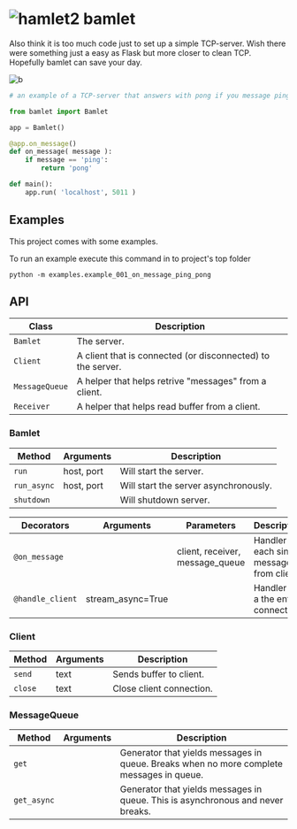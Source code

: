 # ![hamlet2](https://github.com/emirng/bamlet/assets/135670768/dee90c39-5f3d-48bb-be60-abc632ea3556) bamlet
Also think it is too much code just to set up a simple TCP-server. Wish there were something just a easy as Flask but more closer to clean TCP. Hopefully bamlet can save your day.

![b](https://github.com/emirng/bamlet/actions/workflows/main.yml/badge.svg)

```python
# an example of a TCP-server that answers with pong if you message ping to it

from bamlet import Bamlet

app = Bamlet()

@app.on_message()
def on_message( message ):
    if message == 'ping':
        return 'pong'

def main():
    app.run( 'localhost', 5011 )
```

## Examples
This project comes with some examples. 

To run an example execute this command in to project's top folder
```
python -m examples.example_001_on_message_ping_pong
```

## API

| Class | Description |
|----------|-------------|
| `Bamlet` | The server. |
| `Client` | A client that is connected (or disconnected) to the server. |
| `MessageQueue` | A helper that helps retrive "messages" from a client. |
| `Receiver` | A helper that helps read buffer from a client. |

### Bamlet

| Method | Arguments | Description |
|----------|-------------|---|
| `run` | host, port | Will start the server.  |
| `run_async` | host, port | Will start the server asynchronously.  |
| `shutdown` | | Will shutdown server.  |


| Decorators | Arguments | Parameters | Description |
|----------|-------------|----|--|
| `@on_message` |  | client, receiver, message_queue |  Handler for each single message from client. |
| `@handle_client` | stream_async=True | | Handler for a the entire connection.  |

### Client

| Method | Arguments | Description |
|----------|-------------|---|
| `send` | text | Sends buffer to client.  |
| `close` | text | Close client connection.  |

### MessageQueue

| Method | Arguments | Description |
|----------|-------------|---|
| `get` | | Generator that yields messages in queue. Breaks when no more complete messages in queue.  |
| `get_async` | | Generator that yields messages in queue. This is asynchronous and never breaks.  |

